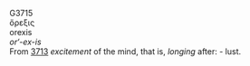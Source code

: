 <body>
  <p>G3715<br>  ὄρεξις  <br> orexis  <br><i>or‘-ex-is </i><br>From <a href="g3713.htm">3713</a>  <i>excitement</i> of the mind, that is, <i>longing</i> after: - lust.<br></p>
 </body>